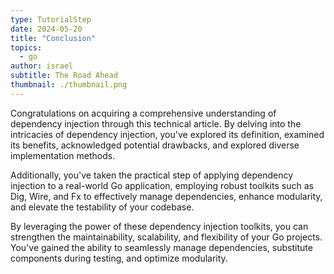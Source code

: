 ```yaml
---
type: TutorialStep
date: 2024-05-20
title: "Conclusion"
topics:
  - go
author: israel
subtitle: The Road Ahead
thumbnail: ./thumbnail.png
---
```


Congratulations on acquiring a comprehensive understanding of dependency injection through this technical article. By delving into the intricacies of dependency injection, you've explored its definition, examined its benefits, acknowledged potential drawbacks, and explored diverse implementation methods.

Additionally, you've taken the practical step of applying dependency injection to a real-world Go application, employing robust toolkits such as Dig, Wire, and Fx to effectively manage dependencies, enhance modularity, and elevate the testability of your codebase.

By leveraging the power of these dependency injection toolkits, you can strengthen the maintainability, scalability, and flexibility of your Go projects. You've gained the ability to seamlessly manage dependencies, substitute components during testing, and optimize modularity.
